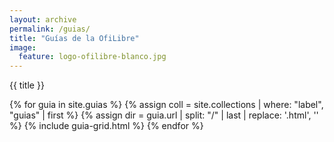 ```yaml
---
layout: archive
permalink: /guias/
title: "Guías de la OfiLibre"
image:
  feature: logo-ofilibre-blanco.jpg
---
```


{{ title }}

<div class="tiles">
{% for guia in site.guias %}
  {% assign coll = site.collections | where: "label", "guias" | first %}
  {% assign dir = guia.url | split: "/" | last | replace: '.html', '' %}
	{% include guia-grid.html %}
{% endfor %}
</div><!-- /.tiles -->

